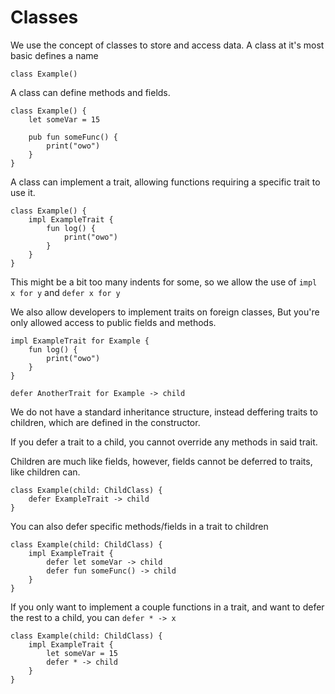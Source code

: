 # Classes

We use the concept of classes to store and access data. 
A class at it's most basic defines a name

```
class Example()
```

A class can define methods and fields.
```
class Example() {
    let someVar = 15

    pub fun someFunc() {
        print("owo")
    }
}
```

A class can implement a trait,
allowing functions requiring a specific trait to use it.

```
class Example() {
    impl ExampleTrait {
        fun log() {
            print("owo")
        }
    }
}
```

This might be a bit too many indents for some,
so we allow the use of `impl x for y` and `defer x for y`

We also allow developers to implement traits on foreign classes,
But you're only allowed access to public fields and methods.

```
impl ExampleTrait for Example {
    fun log() {
        print("owo")
    }
}

defer AnotherTrait for Example -> child
```

We do not have a standard inheritance structure,
instead deffering traits to children,
which are defined in the constructor.

If you defer a trait to a child,
you cannot override any methods in said trait.

Children are much like fields, however,
fields cannot be deferred to traits,
like children can.

```
class Example(child: ChildClass) {
    defer ExampleTrait -> child
}
```

You can also defer specific methods/fields in a trait to children

```
class Example(child: ChildClass) {
    impl ExampleTrait {
        defer let someVar -> child
        defer fun someFunc() -> child
    }
}
```

If you only want to implement a couple functions in a trait,
and want to defer the rest to a child, you can `defer * -> x`

```
class Example(child: ChildClass) {
    impl ExampleTrait {
        let someVar = 15
        defer * -> child
    }
}
```
